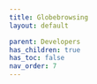 ```yaml
---
title: Globebrowsing
layout: default

parent: Developers
has_children: true
has_toc: false
nav_order: 7
---
```

